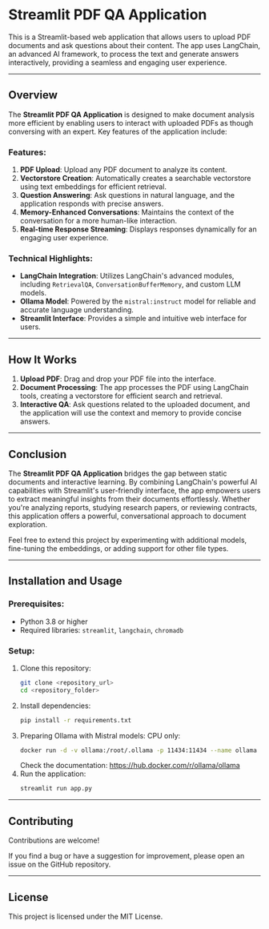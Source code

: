 # Streamlit PDF QA Application

This is a Streamlit-based web application that allows users to upload PDF documents and ask questions about their content. The app uses LangChain, an advanced AI framework, to process the text and generate answers interactively, providing a seamless and engaging user experience.

---

## Overview

The **Streamlit PDF QA Application** is designed to make document analysis more efficient by enabling users to interact with uploaded PDFs as though conversing with an expert. Key features of the application include:

### Features:
1. **PDF Upload**: Upload any PDF document to analyze its content.
2. **Vectorstore Creation**: Automatically creates a searchable vectorstore using text embeddings for efficient retrieval.
3. **Question Answering**: Ask questions in natural language, and the application responds with precise answers.
4. **Memory-Enhanced Conversations**: Maintains the context of the conversation for a more human-like interaction.
5. **Real-time Response Streaming**: Displays responses dynamically for an engaging user experience.

### Technical Highlights:
- **LangChain Integration**: Utilizes LangChain's advanced modules, including `RetrievalQA`, `ConversationBufferMemory`, and custom LLM models.
- **Ollama Model**: Powered by the `mistral:instruct` model for reliable and accurate language understanding.
- **Streamlit Interface**: Provides a simple and intuitive web interface for users.

---

## How It Works

1. **Upload PDF**: Drag and drop your PDF file into the interface.
2. **Document Processing**: The app processes the PDF using LangChain tools, creating a vectorstore for efficient search and retrieval.
3. **Interactive QA**: Ask questions related to the uploaded document, and the application will use the context and memory to provide concise answers.

---

## Conclusion

The **Streamlit PDF QA Application** bridges the gap between static documents and interactive learning. By combining LangChain's powerful AI capabilities with Streamlit's user-friendly interface, the app empowers users to extract meaningful insights from their documents effortlessly. Whether you're analyzing reports, studying research papers, or reviewing contracts, this application offers a powerful, conversational approach to document exploration.

Feel free to extend this project by experimenting with additional models, fine-tuning the embeddings, or adding support for other file types.

---

## Installation and Usage

### Prerequisites:
- Python 3.8 or higher
- Required libraries: `streamlit`, `langchain`, `chromadb`

### Setup:
1. Clone this repository:
   ```bash
   git clone <repository_url>
   cd <repository_folder>
2. Install dependencies:
   ```bash
   pip install -r requirements.txt
   ```
3. Preparing Ollama with Mistral models:
   CPU only:
   ```bash
   docker run -d -v ollama:/root/.ollama -p 11434:11434 --name ollama ollama/ollama
   ```
   Check the documentation: https://hub.docker.com/r/ollama/ollama
4. Run the application:
   ```bash
   streamlit run app.py
   ```

---

## Contributing

Contributions are welcome!

If you find a bug or have a suggestion for improvement, please open an issue on the GitHub repository.


---

## License

This project is licensed under the MIT License.